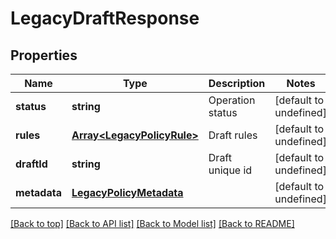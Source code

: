 # LegacyDraftResponse

## Properties

|Name | Type | Description | Notes|
|------------ | ------------- | ------------- | -------------|
|**status** | **string** | Operation status | [default to undefined]|
|**rules** | [**Array&lt;LegacyPolicyRule&gt;**](LegacyPolicyRule.md) | Draft rules | [default to undefined]|
|**draftId** | **string** | Draft unique id | [default to undefined]|
|**metadata** | [**LegacyPolicyMetadata**](LegacyPolicyMetadata.md) |  | [default to undefined]|




[[Back to top]](#) [[Back to API list]](../../README.md#documentation-for-api-endpoints) [[Back to Model list]](../../README.md#documentation-for-models) [[Back to README]](../../README.md)
